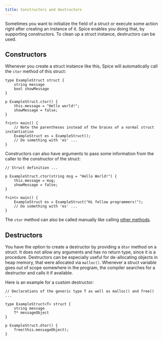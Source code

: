 ```yaml
---
title: Constructors and destructors
---
```


Sometimes you want to initialize the field of a struct or execute some action right after creating an instance of it. Spice
enables you doing that, by supporting constructors. To clean up a struct instance, destructors can be used.

## Constructors
Whenever you create a struct instance like this, Spice will automatically call the `ctor` method of this struct:

```spice
type ExampleStruct struct {
	string message
	bool showMessage
}

p ExampleStruct.ctor() {
	this.message = "Hello world!";
	showMessage = false;
}

f<int> main() {
	// Note the parentheses instead of the braces of a normal struct instantiation
	ExampleStruct es = ExampleStruct();
	// Do something with 'es' ...
}
```

Constructors can also have arguments to pass some information from the caller to the constructor of the struct:

```spice
// Struct definition ...

p ExampleStruct.ctor(string msg = "Hello World!") {
	this.message = msg;
	showMessage = false;
}

f<int> main() {
	ExampleStruct es = ExampleStruct("Hi fellow programmers!");
	// Do something with 'es' ...
}
```

The `ctor` method can also be called manually like calling [other methods](./methods).

## Destructors
You have the option to create a destructor by providing a `dtor` method on a struct. It does not allow any arguments and has no
return type, since it is a procedure. Destructors can be especially useful for de-allocating objects in heap memory, that were
allocated via `malloc()`. Whenever a struct variable goes out of scope somewhere in the program, the compiler searches for a
destructor and calls it if available.

Here is an example for a custom destructor:

```spice
// Declarations of the generic type T as well as malloc() and free() ...

type ExampleStruct<T> struct {
	string message
	T* messageObject
}

p ExampleStruct.dtor() {
    free(this.messageObject);
}
```